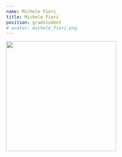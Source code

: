 ```yaml
---
name: Michele Fiori
title: Michele Fiori
position: gradstudent
# avatar: michele_fiori.png
---
```


<img width="300" src="{{site.baseurl}}/images/people/{{page.avatar}}" data-action="zoom">

<!-- <i class="fa fa-bar-chart"></i> [Google Scholar](https://scholar.google.com.au/) -->
<br>
<!-- <i class="fa fa-home"></i> [Homepage](https://) -->
